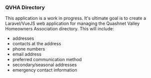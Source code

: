 ### QVHA Directory

This application is a work in progress. It's ultimate goal is to create a Laravel/VueJS web application for managing the Quashnet Valley Homeowners Association directory. This will include:

-   addresses
-   contacts at the address
-   phone numbers
-   email address
-   preferred communication method
-   secondary/seasonal addresses
-   emergency contact information
